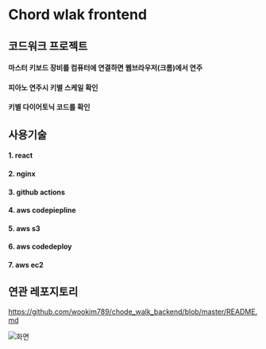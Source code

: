 # Chord wlak frontend

## 코드워크 프로젝트
#### 마스터 키보드 장비를 컴퓨터에 연결하면 웹브라우저(크롬)에서 연주
#### 피아노 연주시 키별 스케일 확인
#### 키별 다이어토닉 코드를 확인


## 사용기술
#### 1. react
#### 2. nginx
#### 3. github actions
#### 4. aws codepiepline
#### 5. aws s3
#### 6. aws codedeploy
#### 7. aws ec2

## 연관 레포지토리
https://github.com/wookim789/chode_walk_backend/blob/master/README.md

![화면](https://img1.daumcdn.net/thumb/R1280x0/?scode=mtistory2&fname=https%3A%2F%2Fblog.kakaocdn.net%2Fdn%2FvbzBf%2FbtqQgzZhfwI%2FQldvrhenrlxyduECXG5pA0%2Fimg.png)
